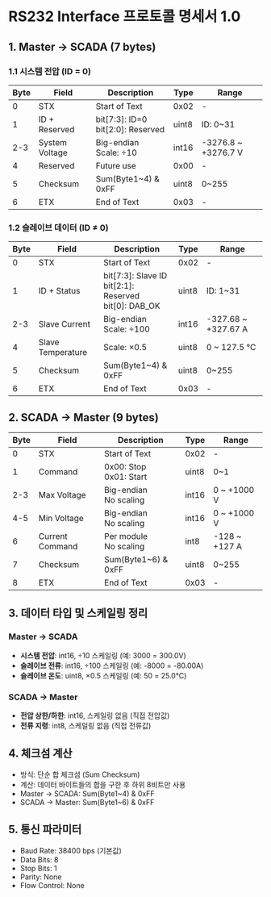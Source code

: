 # RS232 Interface 프로토콜 명세서 1.0

## 1. Master → SCADA (7 bytes)

### 1.1 시스템 전압 (ID = 0)
| Byte | Field | Description | Type | Range |
|------|-------|-------------|------|---------|
| 0 | STX | Start of Text | 0x02 | - |
| 1 | ID + Reserved | bit[7:3]: ID=0<br>bit[2:0]: Reserved | uint8 | ID: 0~31 |
| 2-3 | System Voltage | Big-endian<br>Scale: ÷10 | int16 | -3276.8 ~ +3276.7 V |
| 4 | Reserved | Future use | 0x00 | - |
| 5 | Checksum | Sum(Byte1~4) & 0xFF | uint8 | 0~255 |
| 6 | ETX | End of Text | 0x03 | - |

### 1.2 슬레이브 데이터 (ID ≠ 0)
| Byte | Field | Description | Type | Range |
|------|-------|-------------|------|---------|
| 0 | STX | Start of Text | 0x02 | - |
| 1 | ID + Status | bit[7:3]: Slave ID<br>bit[2:1]: Reserved<br>bit[0]: DAB_OK | uint8 | ID: 1~31 |
| 2-3 | Slave Current | Big-endian<br>Scale: ÷100 | int16 | -327.68 ~ +327.67 A |
| 4 | Slave Temperature | Scale: ×0.5 | uint8 | 0 ~ 127.5 °C |
| 5 | Checksum | Sum(Byte1~4) & 0xFF | uint8 | 0~255 |
| 6 | ETX | End of Text | 0x03 | - |

## 2. SCADA → Master (9 bytes)

| Byte | Field | Description | Type | Range |
|------|-------|-------------|------|---------|
| 0 | STX | Start of Text | 0x02 | - |
| 1 | Command | 0x00: Stop<br>0x01: Start | uint8 | 0~1 |
| 2-3 | Max Voltage | Big-endian<br>No scaling | int16 | 0 ~ +1000 V |
| 4-5 | Min Voltage | Big-endian<br>No scaling | int16 | 0 ~ +1000 V |
| 6 | Current Command | Per module<br>No scaling | int8 | -128 ~ +127 A |
| 7 | Checksum | Sum(Byte1~6) & 0xFF | uint8 | 0~255 |
| 8 | ETX | End of Text | 0x03 | - |

## 3. 데이터 타입 및 스케일링 정리

### Master → SCADA
- **시스템 전압**: int16, ÷10 스케일링 (예: 3000 = 300.0V)
- **슬레이브 전류**: int16, ÷100 스케일링 (예: -8000 = -80.00A)
- **슬레이브 온도**: uint8, ×0.5 스케일링 (예: 50 = 25.0°C)

### SCADA → Master
- **전압 상한/하한**: int16, 스케일링 없음 (직접 전압값)
- **전류 지령**: int8, 스케일링 없음 (직접 전류값)

## 4. 체크섬 계산
- 방식: 단순 합 체크섬 (Sum Checksum)
- 계산: 데이터 바이트들의 합을 구한 후 하위 8비트만 사용
- Master → SCADA: Sum(Byte1~4) & 0xFF
- SCADA → Master: Sum(Byte1~6) & 0xFF

## 5. 통신 파라미터
- Baud Rate: 38400 bps (기본값)
- Data Bits: 8
- Stop Bits: 1
- Parity: None
- Flow Control: None

